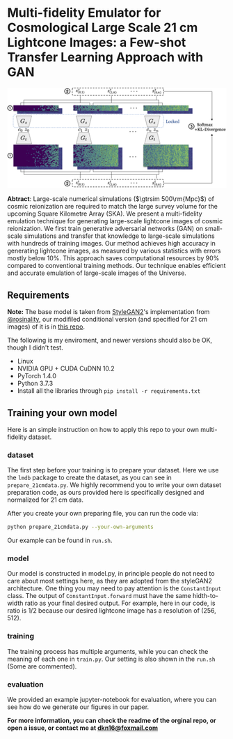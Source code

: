 # Multi-fidelity Emulator for Cosmological Large Scale 21 cm Lightcone Images: a Few-shot Transfer Learning Approach with GAN

<img src='imgs/CDCv2.png' width="840px"/>

**Abtract**: Large-scale numerical simulations ($\gtrsim 500\rm{Mpc}$) of cosmic reionization are required to match the large survey volume for the upcoming Square Kilometre Array (SKA). We present a multi-fidelity emulation technique for generating large-scale lightcone images of cosmic reionization. We first train generative adversarial networks (GAN) on small-scale simulations and transfer that knowledge to large-scale simulations with hundreds of training images. Our method achieves high accuracy in generating lightcone images, as measured by various statistics with errors mostly below 10\%. This approach saves computational resources by 90\% compared to conventional training methods. Our technique enables efficient and accurate emulation of large-scale images of the Universe.

## Requirements

**Note:** The base model is taken from [StyleGAN2](https://github.com/rosinality/stylegan2-pytorch)'s implementation from [@rosinality](https://github.com/rosinality), our modifiled conditional version (and specified for 21 cm images) of it is in [this repo](https://github.com/dkn16/stylegan2-pytorch).

The following is my enviroment, and newer versions should also be OK, though I didn't test.

- Linux
- NVIDIA GPU + CUDA CuDNN 10.2
- PyTorch 1.4.0
- Python 3.7.3
- Install all the libraries through `pip install -r requirements.txt` 

## Training your own model

Here is an simple instruction on how to apply this repo to your own multi-fidelity dataset. 

### dataset

The first step before your training is to prepare your dataset. Here we use the `lmdb` package to create the dataset, as you can see in `prepare_21cmdata.py`. We highly recommend you to write your own dataset preparation code, as ours provided here is specifically designed and normalized for 21 cm data.

After you create your own preparing file, you can run the code via:
```bash
python prepare_21cmdata.py --your-own-arguments
```
Our example can be found in `run.sh`.

### model

Our model is constructed in model.py, in principle people do not need to care about most settings here, as they are adopted from the styleGAN2 architecture. One thing you may need to pay attention is the `ConstantInput` class. The output of `ConstantInput.forward` must have the same hidth-to-width ratio as your final desired output. For example, here in our code, is ratio is 1/2 because our desired lightcone image has a resolution of $(256,512)$.

### training

The training process has multiple arguments, while you can check the meaning of each one in `train.py`. Our setting is also shown in the `run.sh` (Some are commented).

### evaluation

We provided an example jupyter-notebook for evaluation, where you can see how do we generate our figures in our paper.

**For more information, you can check the readme of the orginal repo, or open a issue, or contact me at dkn16@foxmail.com**